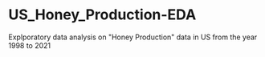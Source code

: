 # US_Honey_Production-EDA
Explporatory data analysis on "Honey Production" data in US from the year 1998 to 2021
